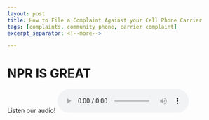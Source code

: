 ```yaml
---
layout: post
title: How to File a Complaint Against your Cell Phone Carrier
tags: [complaints, community phone, carrier complaint]
excerpt_separator: <!--more-->

---
```


# NPR IS GREAT
<!--more-->

Listen our audio!
<audio controls> <source src="community_phone.mp3" type="audio/mp3">Your browser does not support the audio element.
</audio>
